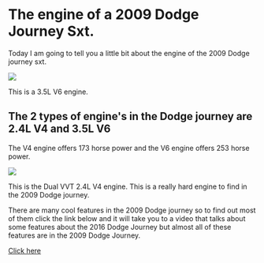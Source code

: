 <html>
<head>
</head>
<body>
<h1> The engine of a 2009 Dodge Journey Sxt.</h1>
<p>
Today I am going to tell you a little bit about the engine of the 2009 Dodge journey sxt.
</p>
<img src="https://cdn04.carsforsale.com/3/1008987/6954112/830343884.jpg"> 
<p>This is a 3.5L V6 engine.</p>
<h2>The 2 types of engine's in the Dodge journey are 2.4L V4 and 3.5L V6</h2>
<p>The V4 engine offers 173 horse power and the V6 engine offers 253 horse power.</p>
<img src="https://i.ytimg.com/vi/XWUVbQw2fEw/maxresdefault.jpg">
<p>This is the Dual VVT 2.4L V4 engine. This is a really hard engine to find in the 2009 Dodge journey.</p>
<p>There are many cool features in the 2009 Dodge journey so to find out most of them click the link below and it will take you to a video that talks about some features about the 2016 Dodge Journey but almost all of these features are in the 2009 Dodge Journey.</p>
<a href="https://www.youtube.com/watch?v=ucXrVY7lkDI"> Click here</a>
</body>
</html>

